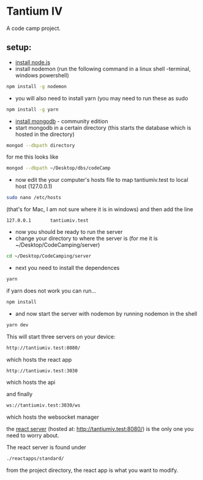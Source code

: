 # Tantium IV
A code camp project.

## setup:
* [install node.js](https://nodejs.org/en/)
* install nodemon (run the following command in a linux shell -terminal, windows powershell)
```bash
npm install -g nodemon
```
* you will also need to install yarn (you may need to run these as sudo
```bash
npm install -g yarn
```
* [install mongodb](https://www.mongodb.com/download-center?jmp=nav#community) - community edition
* start mongodb in a certain directory (this starts the database which is hosted in the directory)
```bash
mongod --dbpath directory
```
for me this looks like
```bash
mongod --dbpath ~/Desktop/dbs/codeCamp
```
* now edit the your computer's hosts file to map tantiumiv.test to local host (127.0.0.1)
```bash
sudo nano /etc/hosts
```

(that's for Mac, I am not sure where it is in windows) and then add the line

```
127.0.0.1       tantiumiv.test
```

* now you should be ready to run the server
* change your directory to where the server is (for me it is ~/Desktop/CodeCamping/server)
```bash
cd ~/Desktop/CodeCamping/server
```
* next you need to install the dependences
```bash
yarn
```
if yarn does not work you can run...
```bash
npm install
```
* and now start the server with nodemon by running nodemon in the shell
```bash
yarn dev
```

This will start three servers on your device:
```bash
http://tantiumiv.test:8080/
```
which hosts the react app

```bash
http://tantiumiv.test:3030
```
which hosts the api

and finally
```bash
ws://tantiumiv.test:3030/ws
```
which hosts the websocket manager

the [react server](http://tantiumiv.test:8080/) (hosted at: http://tantiumiv.test:8080/) is the only one you need to worry about.

The react server is found under
```bash
./reactapps/standard/
```
from the project directory, the react app is what you want to modify.
